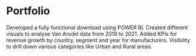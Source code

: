 # Portfolio
Developed a fully functional download using POWER BI.
Created different visuals to analyse Van Arsdel data from 2019 to 2021.
Added KPIs for revenue growth by country, segment and year for manufacturers.
Visibility to drill down various categories like Urban and Rural areas.
